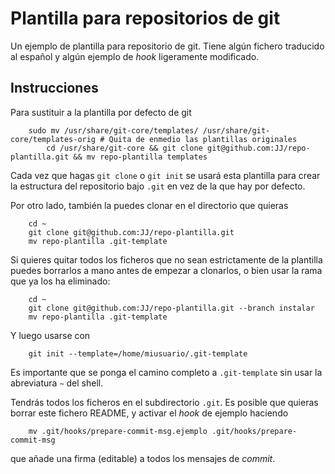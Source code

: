Plantilla para repositorios de git
=============

Un ejemplo de plantilla para repositorio de git. Tiene algún fichero traducido al español y algún ejemplo de *hook* ligeramente modificado.

Instrucciones
----

Para sustituir a la plantilla por defecto de git

```
	sudo mv /usr/share/git-core/templates/ /usr/share/git-core/templates-orig # Quita de enmedio las plantillas originales
        cd /usr/share/git-core && git clone git@github.com:JJ/repo-plantilla.git && mv repo-plantilla templates
```

Cada vez que hagas `git clone` o `git init` se usará esta plantilla para crear la estructura del repositorio bajo `.git` en vez de la que hay por defecto.

Por otro lado, también la puedes clonar en el directorio que quieras

```
	cd ~
	git clone git@github.com:JJ/repo-plantilla.git
	mv repo-plantilla .git-template
```

Si quieres quitar todos los ficheros que no sean estrictamente de la plantilla puedes borrarlos a mano antes de empezar a clonarlos, o bien usar la rama que ya los ha eliminado:

```
	cd ~
	git clone git@github.com:JJ/repo-plantilla.git --branch instalar
	mv repo-plantilla .git-template
```
	
Y luego usarse con 

```
	git init --template=/home/miusuario/.git-template
``` 

Es importante que se ponga el camino completo a `.git-template` sin usar la abreviatura `~` del shell. 

Tendrás todos los ficheros en el subdirectorio `.git`. Es posible que quieras borrar este fichero README, y activar el *hook* de ejemplo haciendo

```
	mv .git/hooks/prepare-commit-msg.ejemplo .git/hooks/prepare-commit-msg
```

que añade una firma (editable) a todos los mensajes de *commit*. 

	
	


